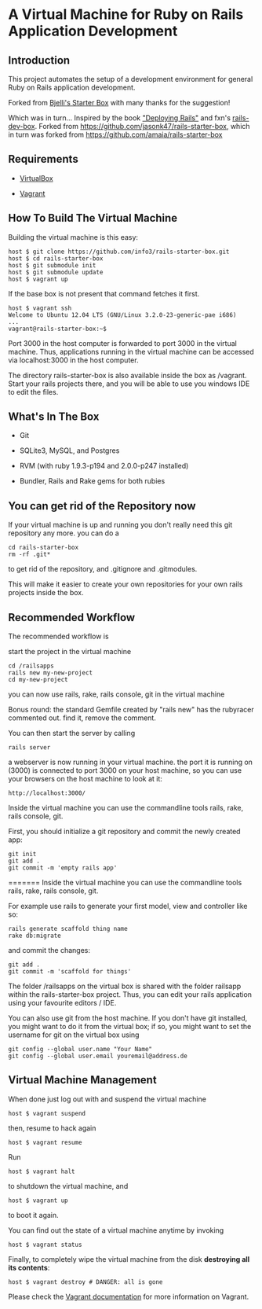 # A Virtual Machine for Ruby on Rails Application Development

## Introduction

This project automates the setup of a development environment for general Ruby on Rails application development.


Forked from [Bjelli's Starter Box](https://github.com/web-engineering/rails-starter-box) with many thanks for the suggestion!

Which was in turn...
Inspired by the book ["Deploying Rails"](http://pragprog.com/book/cbdepra/deploying-rails) and fxn's [rails-dev-box](https://github.com/rails/rails-dev-box). Forked from https://github.com/jasonk47/rails-starter-box, which in turn was forked from https://github.com/amaia/rails-starter-box

## Requirements

* [VirtualBox](https://www.virtualbox.org)

* [Vagrant](http://vagrantup.com)

## How To Build The Virtual Machine

Building the virtual machine is this easy:

    host $ git clone https://github.com/info3/rails-starter-box.git
    host $ cd rails-starter-box
    host $ git submodule init
    host $ git submodule update
    host $ vagrant up

If the base box is not present that command fetches it first.

    host $ vagrant ssh
    Welcome to Ubuntu 12.04 LTS (GNU/Linux 3.2.0-23-generic-pae i686)
    ...
    vagrant@rails-starter-box:~$

Port 3000 in the host computer is forwarded to port 3000 in the virtual machine.
Thus, applications running in the virtual machine can be accessed via localhost:3000 in the host computer.

The directory rails-starter-box is also available inside the box as /vagrant.
Start your rails projects there, and you will be able to use you windows IDE to
edit the files.

## What's In The Box

* Git

* SQLite3, MySQL, and Postgres

* RVM (with ruby 1.9.3-p194 and 2.0.0-p247 installed)

* Bundler, Rails and Rake gems for both rubies

## You can get rid of the Repository now

If your virtual machine is up and running you don't really need
this git repository any more.  you can do a

    cd rails-starter-box
	rm -rf .git*

to get rid of the repository, and .gitignore and .gitmodules.

This will make it easier to create your own repositories for your own rails projects
inside the box.


## Recommended Workflow

The recommended workflow is

start the project in the virtual machine

    cd /railsapps
    rails new my-new-project
    cd my-new-project

you can now use rails, rake, rails console, git in the virtual machine

Bonus round: the standard Gemfile created by "rails new" has
the rubyracer commented out.  find it, remove the comment.

You can then start the server by calling

    rails server

a webserver is now running in your virtual machine.
the port it is running on (3000) is connected to port 3000 on
your host machine, so you can use  your browsers on the host machine to look at it:

    http://localhost:3000/

Inside the virtual machine you can  use the commandline tools rails, rake, rails console, git.

First, you should initialize a git repository and commit the newly created app:

    git init
    git add .
    git commit -m 'empty rails app'


=======
Inside the virtual machine you can  use the commandline tools rails, rake, rails console, git.

For example use rails to generate your first model, view and controller like so:

    rails generate scaffold thing name
    rake db:migrate

and commit the changes:

    git add .
    git commit -m 'scaffold for things'

The folder /railsapps on the virtual box is shared with the folder railsapp within the rails-starter-box project. Thus, you can edit your rails application using your favourite editors / IDE.

You can also use git from the host machine. If you don't have git installed, you might want to do it from the virtual box; if so, you might want to set the username for git on the virtual box using

    git config --global user.name "Your Name"
    git config --global user.email youremail@address.de


## Virtual Machine Management

When done just log out with and suspend the virtual machine

    host $ vagrant suspend

then, resume to hack again

    host $ vagrant resume

Run

    host $ vagrant halt

to shutdown the virtual machine, and

    host $ vagrant up

to boot it again.

You can find out the state of a virtual machine anytime by invoking

    host $ vagrant status

Finally, to completely wipe the virtual machine from the disk **destroying all its contents**:

    host $ vagrant destroy # DANGER: all is gone

Please check the [Vagrant documentation](http://docs.vagrantup.com/v2/) for more information on Vagrant.
